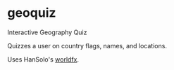 # geoquiz
Interactive Geography Quiz

Quizzes a user on country flags, names, and
locations.

Uses HanSolo's [worldfx](https://github.com/HanSolo/worldfx).